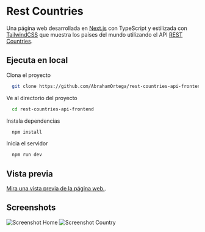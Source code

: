 # Rest Countries

Una página web desarrollada en [Next.js](https://nextjs.org) con TypeScript y estilizada con [TailwindCSS](https://tailwindcss.com/) que muestra los paises del mundo utilizando el API [REST Countries](https://restcountries.com/).

## Ejecuta en local

Clona el proyecto

```bash
  git clone https://github.com/AbrahamOrtega/rest-countries-api-frontend
```

Ve al directorio del proyecto

```bash
  cd rest-countries-api-frontend
```

Instala dependencias

```bash
  npm install
```

Inicia el servidor

```bash
  npm run dev
```

## Vista previa

[Mira una vista previa de la página web.](https://rest-countries.abrahamortegadev.software).

## Screenshots

![Screenshot Home](https://rest-countries.abrahamortegadev.software/screenshots/home.png)
![Screenshot Country](https://rest-countries.abrahamortegadev.software/screenshots/country.png)
